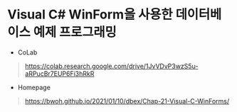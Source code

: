 # Visual C# WinForm을 사용한 데이터베이스 예제 프로그래밍

* CoLab
> https://colab.research.google.com/drive/1JvVDvP3wzS5u-aRPucBr7EUP6Fi3hRkR

* Homepage
> https://bwoh.github.io/2021/01/10/dbex/Chap-21-Visual-C-WinForms/
